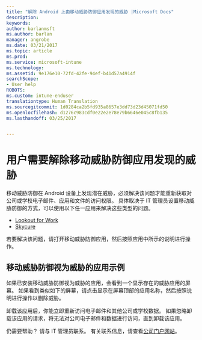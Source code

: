 ```yaml
---
title: "解除 Android 上由移动威胁防御应用发现的威胁 |Microsoft Docs"
description: 
keywords: 
author: barlanmsft
ms.author: barlan
manager: angrobe
ms.date: 03/21/2017
ms.topic: article
ms.prod: 
ms.service: microsoft-intune
ms.technology: 
ms.assetid: 9e176e10-72fd-42fe-94ef-b41d57a4914f
searchScope:
- User help
ROBOTS: 
ms.custom: intune-enduser
translationtype: Human Translation
ms.sourcegitcommit: 1d0284ca2b5fd935a8657e3dd73d23d45071fd50
ms.openlocfilehash: d1276c983cdf0e22e2e78e79b6646e045c8fb135
ms.lasthandoff: 03/25/2017


---
```


# <a name="you-need-to-resolve-a-threat-found-by-a-mobile-threat-defense-app"></a>用户需要解除移动威胁防御应用发现的威胁

移动威胁防御在 Android 设备上发现潜在威胁，必须解决该问题才能重新获取对公司或学校电子邮件、应用和文件的访问权限。 具体取决于 IT 管理员设置移动威胁防御的方式，可以使用以下任一应用来解决这些类型的问题。

* [Lookout for Work](you-need-to-resolve-a-threat-found-by-lookout-for-work-android.md)
* [Skycure](you-need-to-resolve-a-threat-found-by-skycure-android.md)

若要解决该问题，请打开移动威胁防御应用，然后按照应用中所示的说明进行操作。

## <a name="example-of-an-app-that-mobile-threat-defense-sees-as-a-threat"></a>移动威胁防御视为威胁的应用示例

如果已安装移动威胁防御视为威胁的应用，会看到一个显示存在的威胁应用的屏幕。 如果看到类似如下的屏幕，请点击显示在屏幕顶部的应用名称，然后按照说明进行操作以删除威胁。

卸载该应用后，你能立即重新访问电子邮件和其他公司或学校数据。 如果忽略卸载该应用的请求，将无法对公司电子邮件和数据进行访问，直到卸载该应用。

仍需要帮助？ 请与 IT 管理员联系。 有关联系信息，请查看[公司门户网站](http://portal.manage.microsoft.com)。

